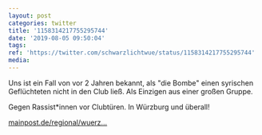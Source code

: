 ```yaml
---
layout: post
categories: twitter
title: '1158314217755295744'
date: '2019-08-05 09:50:04'
tags: 
ref: 'https://twitter.com/schwarzlichtwue/status/1158314217755295744'
media:
---
```

Uns ist ein Fall von vor 2 Jahren bekannt, als "die Bombe" einen syrischen Geflüchteten nicht in den Club ließ. Als Einzigen aus einer großen Gruppe.



Gegen Rassist\*innen vor Clubtüren. In Würzburg und überall!

[mainpost.de/regional/wuerz…](https://www.mainpost.de/regional/wuerzburg/Hat-ein-Wuerzburger-Club-zwei-Dunkelhaeutige-abgewiesen;art735,10288850)